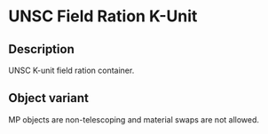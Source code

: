 # UNSC Field Ration K-Unit

## Description

UNSC K-unit field ration container.

## Object variant

MP objects are non-telescoping and material swaps are not allowed.
